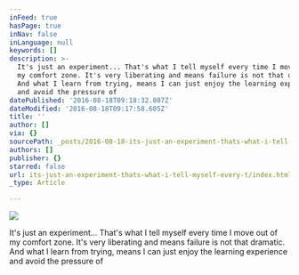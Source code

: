 ```yaml
---
inFeed: true
hasPage: true
inNav: false
inLanguage: null
keywords: []
description: >-
  It's just an experiment... That's what I tell myself every time I move out of
  my comfort zone. It's very liberating and means failure is not that dramatic.
  And what I learn from trying, means I can just enjoy the learning experience
  and avoid the pressure of
datePublished: '2016-08-18T09:18:32.807Z'
dateModified: '2016-08-18T09:17:58.605Z'
title: ''
author: []
via: {}
sourcePath: _posts/2016-08-18-its-just-an-experiment-thats-what-i-tell-myself-every-t.md
authors: []
publisher: {}
starred: false
url: its-just-an-experiment-thats-what-i-tell-myself-every-t/index.html
_type: Article

---
```

![](https://the-grid-user-content.s3-us-west-2.amazonaws.com/b5c4c784-08af-4458-bbbd-f4514410e3a5.jpg)

It's just an experiment... That's what I tell myself every time I move out of my comfort zone. It's very liberating and means failure is not that dramatic. And what I learn from trying, means I can just enjoy the learning experience and avoid the pressure of